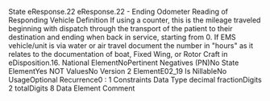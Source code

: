 

State
eResponse.22
eResponse.22 - Ending Odometer Reading of Responding Vehicle
Definition
If using a counter, this is the mileage traveled beginning with dispatch through the transport of the patient to
their destination and ending when back in service, starting from 0. If EMS vehicle/unit is via water or air
travel document the number in "hours" as it relates to the documentation of boat, Fixed Wing, or Rotor Craft
in eDisposition.16.
National ElementNoPertinent Negatives (PN)No
State ElementYes
NOT ValuesNo
Version 2 ElementE02_19
Is NillableNo
UsageOptional
Recurrence0 : 1
Constraints
Data Type
decimal
fractionDigits
2
totalDigits
8
Data Element Comment